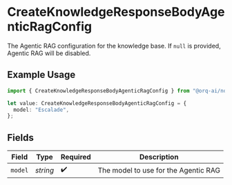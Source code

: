 # CreateKnowledgeResponseBodyAgenticRagConfig

The Agentic RAG configuration for the knowledge base. If `null` is provided, Agentic RAG will be disabled.

## Example Usage

```typescript
import { CreateKnowledgeResponseBodyAgenticRagConfig } from "@orq-ai/node/models/operations";

let value: CreateKnowledgeResponseBodyAgenticRagConfig = {
  model: "Escalade",
};
```

## Fields

| Field                                | Type                                 | Required                             | Description                          |
| ------------------------------------ | ------------------------------------ | ------------------------------------ | ------------------------------------ |
| `model`                              | *string*                             | :heavy_check_mark:                   | The model to use for the Agentic RAG |